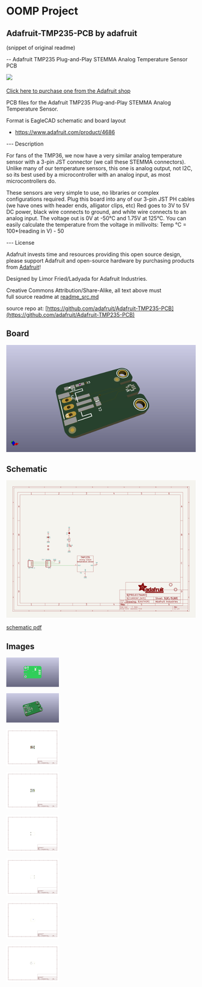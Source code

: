 # OOMP Project  
## Adafruit-TMP235-PCB  by adafruit  
  
(snippet of original readme)  
  
-- Adafruit TMP235 Plug-and-Play STEMMA Analog Temperature Sensor PCB  
  
<a href="http://www.adafruit.com/products/4686"><img src="assets/4686.jpg?raw=true" width="500px"><br/>  
Click here to purchase one from the Adafruit shop</a>  
  
PCB files for the Adafruit TMP235 Plug-and-Play STEMMA Analog Temperature Sensor.   
  
Format is EagleCAD schematic and board layout  
* https://www.adafruit.com/product/4686  
  
--- Description  
  
For fans of the TMP36, we now have a very similar analog temperature sensor with a 3-pin JST connector (we call these STEMMA connectors). Unlike many of our temperature sensors, this one is analog output, not I2C, so its best used by a microcontroller with an analog input, as most microcontrollers do.  
  
These sensors are very simple to use, no libraries or complex configurations required. Plug this board into any of our 3-pin JST PH cables (we have ones with header ends, alligator clips, etc) Red goes to 3V to 5V DC power, black wire connects to ground, and white wire connects to an analog input. The voltage out is 0V at -50°C and 1.75V at 125°C. You can easily calculate the temperature from the voltage in millivolts: Temp °C = 100*(reading in V) - 50  
  
--- License  
  
Adafruit invests time and resources providing this open source design, please support Adafruit and open-source hardware by purchasing products from [Adafruit](https://www.adafruit.com)!  
  
Designed by Limor Fried/Ladyada for Adafruit Industries.  
  
Creative Commons Attribution/Share-Alike, all text above must   
  full source readme at [readme_src.md](readme_src.md)  
  
source repo at: [https://github.com/adafruit/Adafruit-TMP235-PCB](https://github.com/adafruit/Adafruit-TMP235-PCB)  
## Board  
  
[![working_3d.png](working_3d_600.png)](working_3d.png)  
## Schematic  
  
[![working_schematic.png](working_schematic_600.png)](working_schematic.png)  
  
[schematic pdf](working_schematic.pdf)  
## Images  
  
[![working_3D_bottom.png](working_3D_bottom_140.png)](working_3D_bottom.png)  
  
[![working_3D_top.png](working_3D_top_140.png)](working_3D_top.png)  
  
[![working_assembly_page_01.png](working_assembly_page_01_140.png)](working_assembly_page_01.png)  
  
[![working_assembly_page_02.png](working_assembly_page_02_140.png)](working_assembly_page_02.png)  
  
[![working_assembly_page_03.png](working_assembly_page_03_140.png)](working_assembly_page_03.png)  
  
[![working_assembly_page_04.png](working_assembly_page_04_140.png)](working_assembly_page_04.png)  
  
[![working_assembly_page_05.png](working_assembly_page_05_140.png)](working_assembly_page_05.png)  
  
[![working_assembly_page_06.png](working_assembly_page_06_140.png)](working_assembly_page_06.png)  
